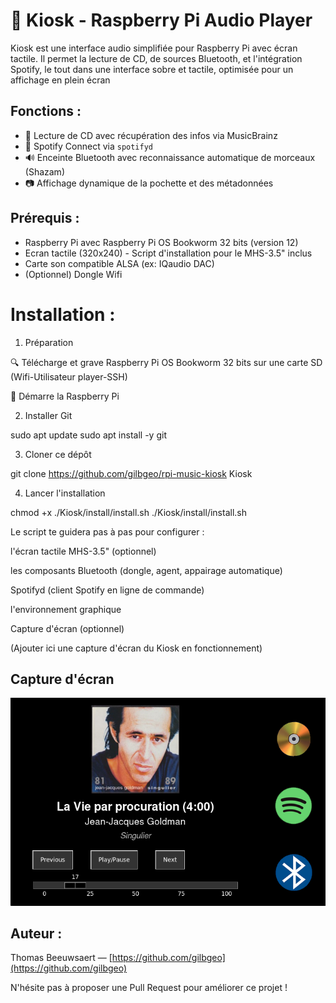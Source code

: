 # 🎵 Kiosk - Raspberry Pi Audio Player

Kiosk est une interface audio simplifiée pour Raspberry Pi avec écran tactile. Il permet la lecture de CD, de sources Bluetooth, et l'intégration Spotify, le tout dans une interface sobre et tactile, optimisée pour un affichage en plein écran

## Fonctions :
- 📀 Lecture de CD avec récupération des infos via MusicBrainz
- 📱 Spotify Connect via `spotifyd`
- 🔊 Enceinte Bluetooth avec reconnaissance automatique de morceaux (Shazam)
- 📷 Affichage dynamique de la pochette et des métadonnées

## Prérequis :
- Raspberry Pi avec Raspberry Pi OS Bookworm 32 bits (version 12) 
- Ecran tactile (320x240) - Script d'installation pour le MHS-3.5" inclus 
- Carte son compatible ALSA (ex: IQaudio DAC)
- (Optionnel) Dongle Wifi

# Installation :

1. Préparation

🔍 Télécharge et grave Raspberry Pi OS Bookworm 32 bits sur une carte SD (Wifi-Utilisateur player-SSH)

🔄 Démarre la Raspberry Pi

2. Installer Git

sudo apt update
sudo apt install -y git

3. Cloner ce dépôt

git clone https://github.com/gilbgeo/rpi-music-kiosk Kiosk

4. Lancer l'installation

chmod +x ./Kiosk/install/install.sh
./Kiosk/install/install.sh

Le script te guidera pas à pas pour configurer :

l'écran tactile MHS-3.5" (optionnel)

les composants Bluetooth (dongle, agent, appairage automatique)

Spotifyd (client Spotify en ligne de commande)

l'environnement graphique

Capture d'écran (optionnel)

(Ajouter ici une capture d'écran du Kiosk en fonctionnement)
## Capture d'écran

![Interface Kiosk](images/kiosk-interface.png)

## Auteur :
Thomas Beeuwsaert — [https://github.com/gilbgeo](https://github.com/gilbgeo)

N'hésite pas à proposer une Pull Request pour améliorer ce projet !
